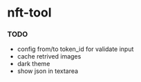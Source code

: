 # nft-tool

### TODO
* config from/to token_id for validate input
* cache retrived images
* dark theme
* show json in textarea
